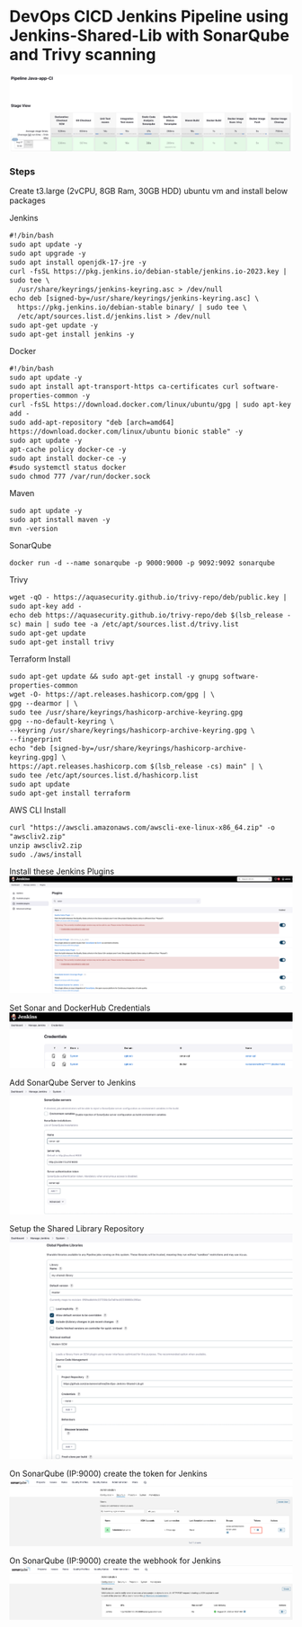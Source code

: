 # DevOps CICD Jenkins Pipeline using Jenkins-Shared-Lib with SonarQube and Trivy scanning

![Alt text](images/image.png)


### Steps

Create t3.large (2vCPU, 8GB Ram, 30GB HDD) ubuntu vm and install below packages

Jenkins
```
#!/bin/bash
sudo apt update -y
sudo apt upgrade -y 
sudo apt install openjdk-17-jre -y
curl -fsSL https://pkg.jenkins.io/debian-stable/jenkins.io-2023.key | sudo tee \
  /usr/share/keyrings/jenkins-keyring.asc > /dev/null
echo deb [signed-by=/usr/share/keyrings/jenkins-keyring.asc] \
  https://pkg.jenkins.io/debian-stable binary/ | sudo tee \
  /etc/apt/sources.list.d/jenkins.list > /dev/null
sudo apt-get update -y 
sudo apt-get install jenkins -y 
```

Docker 
```
#!/bin/bash
sudo apt update -y
sudo apt install apt-transport-https ca-certificates curl software-properties-common -y
curl -fsSL https://download.docker.com/linux/ubuntu/gpg | sudo apt-key add -
sudo add-apt-repository "deb [arch=amd64] https://download.docker.com/linux/ubuntu bionic stable" -y
sudo apt update -y
apt-cache policy docker-ce -y
sudo apt install docker-ce -y
#sudo systemctl status docker
sudo chmod 777 /var/run/docker.sock
```

Maven
```
sudo apt update -y
sudo apt install maven -y
mvn -version
```

SonarQube
```
docker run -d --name sonarqube -p 9000:9000 -p 9092:9092 sonarqube
```

Trivy
```sudo apt-get install wget apt-transport-https gnupg lsb-release
wget -qO - https://aquasecurity.github.io/trivy-repo/deb/public.key | sudo apt-key add -
echo deb https://aquasecurity.github.io/trivy-repo/deb $(lsb_release -sc) main | sudo tee -a /etc/apt/sources.list.d/trivy.list
sudo apt-get update
sudo apt-get install trivy
```

Terraform Install
```
sudo apt-get update && sudo apt-get install -y gnupg software-properties-common
wget -O- https://apt.releases.hashicorp.com/gpg | \
gpg --dearmor | \
sudo tee /usr/share/keyrings/hashicorp-archive-keyring.gpg
gpg --no-default-keyring \
--keyring /usr/share/keyrings/hashicorp-archive-keyring.gpg \
--fingerprint
echo "deb [signed-by=/usr/share/keyrings/hashicorp-archive-keyring.gpg] \
https://apt.releases.hashicorp.com $(lsb_release -cs) main" | \
sudo tee /etc/apt/sources.list.d/hashicorp.list
sudo apt update
sudo apt-get install terraform
```

AWS CLI Install
```
curl "https://awscli.amazonaws.com/awscli-exe-linux-x86_64.zip" -o "awscliv2.zip"
unzip awscliv2.zip
sudo ./aws/install
```

Install these Jenkins Plugins
![Alt text](images/image-2.png)

Set Sonar and DockerHub Credentials
![Alt text](images/image-1.png)

Add SonarQube Server to Jenkins
![Alt text](images/image-3.png)

Setup the Shared Library Repository
![Alt text](images/image-4.png)

On SonarQube (IP:9000) create the token for Jenkins
![Alt text](images/image-5.png)

On SonarQube (IP:9000) create the webhook for Jenkins
![Alt text](images/image-6.png)
